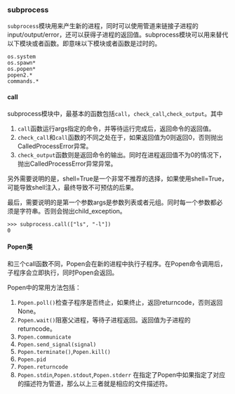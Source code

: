 ### subprocess

`subprocess`模块用来产生新的进程，同时可以使用管道来链接子进程的input/output/error，还可以获得子进程的返回值。subprocess模块可以用来替代以下模块或者函数。即意味以下模块或者函数是过时的。
```
os.system
os.spawn*
os.popen*
popen2.*
commands.*
```

#### call

subprocess模块中，最基本的函数包括`call`，`check_call`,`check_output`。其中
1. `call`函数运行args指定的命令，并等待运行完成后，返回命令的返回值。
2. `check_call`和`call`函数的不同之处在于，如果返回值为0则返回0，否则抛出 CalledProcessError异常。
3. `check_output`函数则是返回命令的输出。同时在进程返回值不为0的情况下，抛出CalledProcessError异常异常。

另外需要说明的是，shell=True是一个非常不推荐的选择，如果使用shell=True，可能导致shell注入，最终导致不可预估的后果。

最后，需要说明的是第一个参数args是参数列表或者元组。同时每一个参数都必须是字符串。否则会抛出child_exception。
```
>>> subprocess.call(["ls", "-l"])
0
```

#### Popen类

和三个call函数不同，Popen会在新的进程中执行子程序。在Popen命令调用后，子程序会立即执行，同时Popen会返回。

Popen中的常用方法包括：
1. `Popen.poll()`检查子程序是否终止，如果终止，返回returncode，否则返回None。
2. `Popen.wait()`阻塞父进程，等待子进程返回。返回值为子进程的returncode。
3. `Popen.communicate`
4. `Popen.send_signal(signal)`
5. `Popen.terminate()`,`Popen.kill()`
7. `Popen.pid`
8. `Popen.returncode`
9. `Popen.stdin`,`Popen.stdout`,`Popen.stderr`
在指定了Popen中如果指定了对应的描述符为管道，那么以上三者就是相应的文件描述符。




